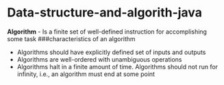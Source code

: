 # Data-structure-and-algorith-java

**Algorithm** - Is a finite set of well-defined instruction for accomplishing some task
###characteristics of an algorithm
- Algorithms should have explicitly defined set of inputs and outputs
- Algorithms are well-ordered with unambiguous operations
- Algorithms halt in a finite amount of time. Algorithms should not run for infinity,
i.e., an algorithm must end at some point




